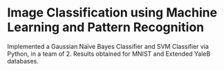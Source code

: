 # Image Classification using Machine Learning and Pattern Recognition

Implemented a Gaussian Naïve Bayes Classifier and SVM Classifier via Python,
in a team of 2. Results obtained for MNIST and Extended YaleB databases.
